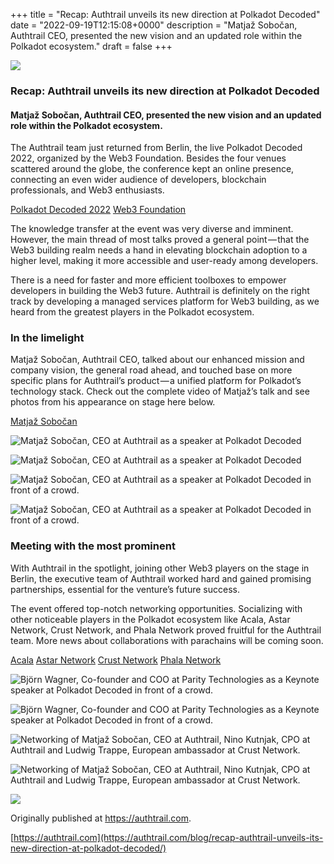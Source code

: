+++
title = "Recap: Authtrail unveils its new direction at Polkadot Decoded"
date = "2022-09-19T12:15:08+0000"
description = "Matjaž Sobočan, Authtrail CEO, presented the new vision and an updated role within the Polkadot ecosystem."
draft = false
+++

![](/images/1b46e3ec3b0517cb044c2633d7c1787d.png)


### Recap: Authtrail unveils its new direction at Polkadot Decoded


#### Matjaž Sobočan, Authtrail CEO, presented the new vision and an updated role within the Polkadot ecosystem.


The Authtrail team just returned from Berlin, the live Polkadot Decoded 2022, organized by the Web3 Foundation. Besides the four venues scattered around the globe, the conference kept an online presence, connecting an even wider audience of developers, blockchain professionals, and Web3 enthusiasts.

[Polkadot Decoded 2022](https://decoded.polkadot.network/)
[Web3 Foundation](https://web3.foundation/)

The knowledge transfer at the event was very diverse and imminent. However, the main thread of most talks proved a general point — that the Web3 building realm needs a hand in elevating blockchain adoption to a higher level, making it more accessible and user-ready among developers.


There is a need for faster and more efficient toolboxes to empower developers in building the Web3 future. Authtrail is definitely on the right track by developing a managed services platform for Web3 building, as we heard from the greatest players in the Polkadot ecosystem.


### In the limelight


Matjaž Sobočan, Authtrail CEO, talked about our enhanced mission and company vision, the general road ahead, and touched base on more specific plans for Authtrail’s product — a unified platform for Polkadot’s technology stack. Check out the complete video of Matjaž’s talk and see photos from his appearance on stage here below.

[Matjaž Sobočan](https://at.linkedin.com/in/matjazsobocan)

![Matjaž Sobočan, CEO at Authtrail as a speaker at Polkadot Decoded](/images/2f00ed8c19af1085a27a07bc8cf81d47.png)


![Matjaž Sobočan, CEO at Authtrail as a speaker at Polkadot Decoded](/images/2f00ed8c19af1085a27a07bc8cf81d47.png)


![Matjaž Sobočan, CEO at Authtrail as a speaker at Polkadot Decoded in front of a crowd.](/images/6efb208cf783c30398cc7fde14fa5458.jpeg)


![Matjaž Sobočan, CEO at Authtrail as a speaker at Polkadot Decoded in front of a crowd.](/images/6efb208cf783c30398cc7fde14fa5458.jpeg)


### Meeting with the most prominent


With Authtrail in the spotlight, joining other Web3 players on the stage in Berlin, the executive team of Authtrail worked hard and gained promising partnerships, essential for the venture’s future success.


The event offered top-notch networking opportunities. Socializing with other noticeable players in the Polkadot ecosystem like Acala, Astar Network, Crust Network, and Phala Network proved fruitful for the Authtrail team. More news about collaborations with parachains will be coming soon.

[Acala](https://acala.network/)
[Astar Network](https://astar.network/)
[Crust Network](https://crust.network/)
[Phala Network](https://www.phala.network/)

![Björn Wagner, Co-founder and COO at Parity Technologies as a Keynote speaker at Polkadot Decoded in front of a crowd.](/images/406201debe4a79d3ad6f5956df8c9b2d.jpeg)


![Björn Wagner, Co-founder and COO at Parity Technologies as a Keynote speaker at Polkadot Decoded in front of a crowd.](/images/406201debe4a79d3ad6f5956df8c9b2d.jpeg)


![Networking of Matjaž Sobočan, CEO at Authtrail, Nino Kutnjak, CPO at Authtrail and Ludwig Trappe, European ambassador at Crust Network.](/images/21000b2e744e7a364107eef9d55b4dca.jpeg)


![Networking of Matjaž Sobočan, CEO at Authtrail, Nino Kutnjak, CPO at Authtrail and Ludwig Trappe, European ambassador at Crust Network.](/images/21000b2e744e7a364107eef9d55b4dca.jpeg)


![](/images/1298a7299dcf2c23ec48128279a4613a.png)


Originally published at https://authtrail.com.

[https://authtrail.com](https://authtrail.com/blog/recap-authtrail-unveils-its-new-direction-at-polkadot-decoded/)
